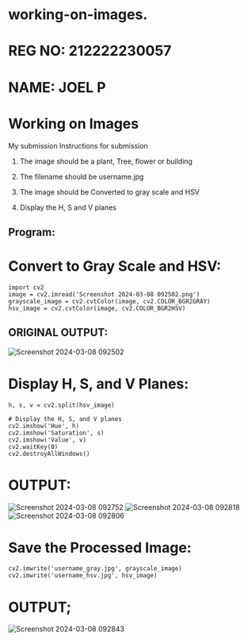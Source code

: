 # working-on-images.
# REG NO: 212222230057
# NAME: JOEL P

# Working on Images
My submission
Instructions for submission 
1. The image should be a plant, Tree, flower or building

2. The filename should be username.jpg

3. The image should be Converted to gray scale and HSV 

4. Display the H, S and V planes



## Program:
# Convert to Gray Scale and HSV:
```
import cv2
image = cv2.imread('Screenshot 2024-03-08 092502.png')
grayscale_image = cv2.cvtColor(image, cv2.COLOR_BGR2GRAY)
hsv_image = cv2.cvtColor(image, cv2.COLOR_BGR2HSV)
```

## ORIGINAL OUTPUT:
![Screenshot 2024-03-08 092502](https://github.com/SHARAN-MJ/Search-Algorithm/assets/119560305/ff7b5747-dbc0-4a67-9772-aebfe96a01a5)


# Display H, S, and V Planes:

```
h, s, v = cv2.split(hsv_image)

# Display the H, S, and V planes
cv2.imshow('Hue', h)
cv2.imshow('Saturation', s)
cv2.imshow('Value', v)
cv2.waitKey(0)
cv2.destroyAllWindows()
```
# OUTPUT:

![Screenshot 2024-03-08 092752](https://github.com/SHARAN-MJ/Search-Algorithm/assets/119560305/1f80f847-9e77-4b2a-8afd-c0bad64c17e3)
![Screenshot 2024-03-08 092818](https://github.com/SHARAN-MJ/Search-Algorithm/assets/119560305/8f8afc98-3a72-4ec0-b93a-1f1618a709d0)
![Screenshot 2024-03-08 092806](https://github.com/SHARAN-MJ/Search-Algorithm/assets/119560305/1e91fe0d-87ca-446f-9b9e-98c2e501cbb0)


# Save the Processed Image:
```
cv2.imwrite('username_gray.jpg', grayscale_image)
cv2.imwrite('username_hsv.jpg', hsv_image)

```
# OUTPUT;
![Screenshot 2024-03-08 092843](https://github.com/SHARAN-MJ/Search-Algorithm/assets/119560305/0d26e761-233b-4e86-8b7c-23ab60e55846)

